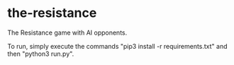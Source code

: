 # the-resistance
The Resistance game with AI opponents.


To run, simply execute the commands "pip3 install -r requirements.txt" and then "python3 run.py".

